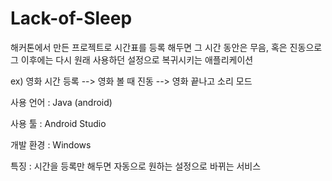 # Lack-of-Sleep

해커톤에서 만든 프로젝트로 시간표를 등록 해두면 그 시간 동안은 무음, 혹은 진동으로 그 이후에는 다시 원래 사용하던 설정으로 복귀시키는 애플리케이션

ex) 영화 시간 등록 --> 영화 볼 때 진동 --> 영화 끝나고 소리 모드

사용 언어 : Java (android)

사용 툴 : Android Studio

개발 환경 : Windows

특징 : 시간을 등록만 해두면 자동으로 원하는 설정으로 바뀌는 서비스
